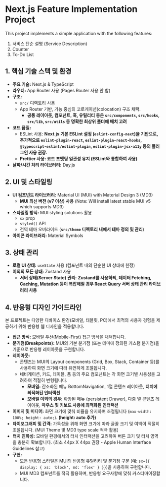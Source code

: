 # Next.js Feature Implementation Project

This project implements a simple application with the following features:
1.  서비스 단순 설명 (Service Description)
2.  Counter
3.  To-Do List

## 1. 핵심 기술 스택 및 환경

- **주요 기술:** Next.js & TypeScript
- **라우터:** App Router 사용 (Pages Router 사용 안 함)
- **구조:**
    - `src/` 디렉토리 사용
    - App Router 기반, 기능 중심의 코로케이션(colocation) 구조 채택.
        - **공통 레이아웃, 컴포넌트, 훅, 유틸리티 등은 `src/components`, `src/hooks`, `src/lib`, `src/utils` 등 명확한 최상위 폴더에 배치 고려**
- **코드 품질:**
    - ESLint 사용: **Next.js 기본 ESLint 설정 (`eslint-config-next`)을 기반으로, 추가적으로 `eslint-plugin-react`, `eslint-plugin-react-hooks`, `@typescript-eslint/eslint-plugin`, `eslint-plugin-jsx-a11y` 등의 플러그인 사용 권장.**
    - **Prettier 사용: 코드 포맷팅 일관성 유지 (ESLint와 통합하여 사용)**
- **날짜/시간 처리 라이브러리:** Day.js

## 2. UI 및 스타일링

- **UI 컴포넌트 라이브러리:** Material UI (MUI) with Material Design 3 (MD3)
    - **MUI 최신 버전 (v7 이상) 사용** (Note: Will install latest stable MUI v5 which supports MD3)
- **스타일링 방식:** MUI styling solutions 활용
    - `sx` prop
    - `styled()` API
    - 전역 테마 오버라이드 (**`src/theme` 디렉토리 내에서 테마 정의 및 관리**)
- **아이콘 라이브러리:** Material Symbols

## 3. 상태 관리

- **로컬 UI 상태:** `useState` 사용 (컴포넌트 내의 단순한 UI 상태에 한정)
- **이외의 모든 상태:** Zustand 사용
    - **서버 상태(Server State) 관리:** **Zustand를 사용하되, 데이터 Fetching, Caching, Mutation 등이 복잡해질 경우 React Query 서버 상태 관리 라이브러리 사용**

## 4. 반응형 디자인 가이드라인

본 프로젝트는 다양한 디바이스 환경(모바일, 태블릿, PC)에서 최적의 사용자 경험을 제공하기 위해 반응형 웹 디자인을 적용합니다.

- **접근 방식:** 모바일 우선(Mobile-First) 접근 방식을 채택합니다.
- **분기점(Breakpoints):** MUI의 기본 분기점 (또는 테마에 정의된 커스텀 분기점)을 기준으로 반응형 레이아웃을 구현합니다.
- **레이아웃:**
    - 콘텐츠는 MUI의 Layout components (Grid, Box, Stack, Container 등)를 사용하여 화면 크기에 따라 유연하게 조절됩니다.
    - 네비게이션, 카드, 테이블, 폼 등의 주요 컴포넌트는 각 화면 크기별 사용성을 고려하여 적절히 변형됩니다.
        - **모바일:** 간소화된 메뉴 BottomNavigation, 1열 콘텐츠 레이아웃, **터치에 최적화된 인터랙션**
        - **모바일 이외의 경우:** 확장된 메뉴 (persistent Drawer), 다중 열 콘텐츠 레이아웃, **마우스 및 키보드 사용에 최적화된 인터랙션**
- **이미지 및 미디어:** 화면 크기에 맞춰 비율을 유지하며 조절됩니다 (`max-width: 100%; height: auto;`). **(height: auto 추가)**
- **타이포그래피 및 간격:** 가독성을 위해 화면 크기에 따라 글꼴 크기 및 여백이 적절히 조절됩니다. (MUI Theme 및 MD3 type scale 적극 활용)
- **터치 친화성:** 모바일 환경에서의 터치 인터랙션을 고려하여 버튼 크기 및 터치 영역을 충분히 확보합니다. (최소 44px X 44px 권장 - Apple Human Interface Guidelines 참고)
- **구현:**
    - 모든 반응형 스타일은 MUI의 반응형 유틸리티 및 분기점 구문 (예: `sx={{ display: { xs: 'block', md: 'flex' } }}`)을 사용하여 구현합니다.
    - MUI MD3 컴포넌트를 적극 활용하며, 반응형 요구사항에 맞춰 커스터마이징합니다.
